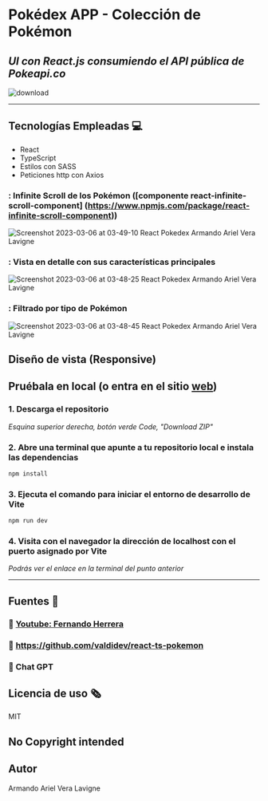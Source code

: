 # Pokédex APP - Colección de Pokémon 
## _UI con React.js consumiendo el API pública de Pokeapi.co_
![download](https://user-images.githubusercontent.com/96445737/212669378-a699e1ae-b9bf-4b54-a3af-14c78b673511.png)
***

## Tecnologías Empleadas :computer:
- React
- TypeScript 
- Estilos con SASS
- Peticiones http con Axios


### : Infinite Scroll de los Pokémon ([componente react-infinite-scroll-component] (https://www.npmjs.com/package/react-infinite-scroll-component))
![Screenshot 2023-03-06 at 03-49-10 React Pokedex Armando Ariel Vera Lavigne](https://user-images.githubusercontent.com/94018348/223152642-66c21730-c2c7-42a4-bb0b-68883b060b58.png)

### : Vista en detalle con sus características principales
![Screenshot 2023-03-06 at 03-48-25 React Pokedex Armando Ariel Vera Lavigne](https://user-images.githubusercontent.com/94018348/223152704-8a6f453f-0c8d-4e60-b589-3007119902ae.png)

### : Filtrado por tipo de Pokémon
![Screenshot 2023-03-06 at 03-48-45 React Pokedex Armando Ariel Vera Lavigne](https://user-images.githubusercontent.com/94018348/223152930-5294977b-f846-4897-9875-1fa6e401dde3.png)

## Diseño de vista (Responsive) 

## Pruébala en local (o entra en el sitio [web](https://react-ts-pokedex-infinite-scroll.netlify.app/))
### 1. Descarga el repositorio

_Esquina superior derecha, botón verde Code, "Download ZIP"_


### 2. Abre una terminal que apunte a tu repositorio local e instala las dependencias
```sh
npm install
```
### 3. Ejecuta el comando para iniciar el entorno de desarrollo de Vite
```sh
npm run dev
```
### 4. Visita con el navegador la dirección de localhost con el puerto asignado por Vite
_Podrás ver el enlace en la terminal del punto anterior_
***


## Fuentes :book:
### :book: [Youtube: Fernando Herrera](https://www.youtube.com/watch?v=8HE657KssxE)
### :book: https://github.com/valdidev/react-ts-pokemon
### :book: Chat GPT

## Licencia de uso :newspaper_roll:
MIT

## No Copyright intended

## Autor 
Armando Ariel Vera Lavigne
